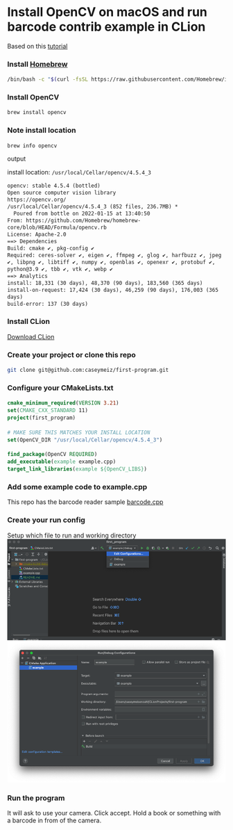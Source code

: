# Install OpenCV on macOS and run barcode contrib example in CLion

Based on this [tutorial](https://nhancv.medium.com/config-cmake-opencv-for-clion-a1ee72c03f4)

### Install [Homebrew](https://brew.sh/)
```bash
/bin/bash -c "$(curl -fsSL https://raw.githubusercontent.com/Homebrew/install/HEAD/install.sh)"
```

### Install OpenCV

```bash
brew install opencv
```

### Note install location 

```bash
brew info opencv
```
output

install location: `/usr/local/Cellar/opencv/4.5.4_3`

```
opencv: stable 4.5.4 (bottled)
Open source computer vision library
https://opencv.org/
/usr/local/Cellar/opencv/4.5.4_3 (852 files, 236.7MB) *
  Poured from bottle on 2022-01-15 at 13:40:50
From: https://github.com/Homebrew/homebrew-core/blob/HEAD/Formula/opencv.rb
License: Apache-2.0
==> Dependencies
Build: cmake ✔, pkg-config ✔
Required: ceres-solver ✔, eigen ✔, ffmpeg ✔, glog ✔, harfbuzz ✔, jpeg ✔, libpng ✔, libtiff ✔, numpy ✔, openblas ✔, openexr ✔, protobuf ✔, python@3.9 ✔, tbb ✔, vtk ✔, webp ✔
==> Analytics
install: 18,331 (30 days), 48,370 (90 days), 183,560 (365 days)
install-on-request: 17,424 (30 days), 46,259 (90 days), 176,003 (365 days)
build-error: 137 (30 days)
```


### Install CLion
[Download CLion](https://www.jetbrains.com/clion/download/#section=mac)

### Create your project or clone this repo
```bash
git clone git@github.com:caseymeiz/first-program.git
```

### Configure your CMakeLists.txt
```CMake
cmake_minimum_required(VERSION 3.21)
set(CMAKE_CXX_STANDARD 11)
project(first_program)

# MAKE SURE THIS MATCHES YOUR INSTALL LOCATION
set(OpenCV_DIR "/usr/local/Cellar/opencv/4.5.4_3")

find_package(OpenCV REQUIRED)
add_executable(example example.cpp)
target_link_libraries(example ${OpenCV_LIBS})
```

### Add some example code to example.cpp
This repo has the barcode reader sample [barcode.cpp](https://github.com/opencv/opencv_contrib/blob/4.x/modules/barcode/samples/barcode.cpp)

### Create your run config
Setup which file to run and working directory
![Edit Config](images/edit_config.png)
![Config Settings](images/config_settings.png)

### Run the program
It will ask to use your camera. Click accept.
Hold a book or something with a barcode in from of the camera.
